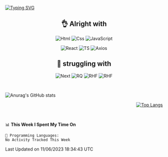<div align="left">

[![Typing SVG](https://readme-typing-svg.demolab.com?font=Fira+Code&size=25&duration=3000&pause=1000&color=17A955&width=435&lines=Welcome+to+Froggy's+Github+%F0%9F%90%B8)](https://git.io/typing-svg)

</div>

<div>

<div align="center">

## 👌 Alright with

<img alt="Html" src ="https://img.shields.io/badge/HTML5-E34F26.svg?&style=for-the-badge&logo=HTML5&logoColor=white"/> <img alt="Css" src ="https://img.shields.io/badge/CSS3-1572B6.svg?&style=for-the-badge&logo=CSS3&logoColor=white"/> 
<img alt="JavaScript" src ="https://img.shields.io/badge/JavaScriipt-F7DF1E.svg?&style=for-the-badge&logo=JavaScript&logoColor=black"/>

<img alt="React" src ="https://img.shields.io/badge/React-20232A?style=for-the-badge&logo=react&logoColor=61DAFB"/> <img alt="TS" src="https://img.shields.io/badge/TypeScript-007ACC?style=for-the-badge&logo=typescript&logoColor=white"/> <img alt="Axios" src="https://img.shields.io/badge/axios-5A29E4?style=for-the-badge&logo=axios&logoColor=#5A29E4"/>

## 🤮 struggling with

<img alt="Next" src="https://img.shields.io/badge/next.js-000000?style=for-the-badge&logo=nextdotjs&logoColor=white"/> <img alt="RQ" src="https://img.shields.io/badge/React Query-121728?style=for-the-badge&logo=reactquery&logoColor=#FF4154"/> <img alt="RHF" src="https://img.shields.io/badge/React Hook Form-EC5990?style=for-the-badge&logo=reacthookform&logoColor=white"/> <img alt="RHF" src="https://img.shields.io/badge/Chakra UI-319795?style=for-the-badge&logo=chakraui&logoColor=white"/>

</div>

</div>

<br>

<div align="left">

  ![Anurag's GitHub stats](https://github-readme-stats.vercel.app/api?username=froggy1014&show_icons=true&theme=tokyonight)

</div>
<div align="right">

  [![Top Langs](https://github-readme-stats.vercel.app/api/top-langs/?username=froggy1014&layout=compact&theme=tokyonight)](https://github.com/anuraghazra/github-readme-stats)

</div>

<br>

 <!--START_SECTION:waka-->
📊 **This Week I Spent My Time On** 

```text
💬 Programming Languages: 
No Activity Tracked This Week
```


 Last Updated on 11/06/2023 18:34:43 UTC
<!--END_SECTION:waka-->
